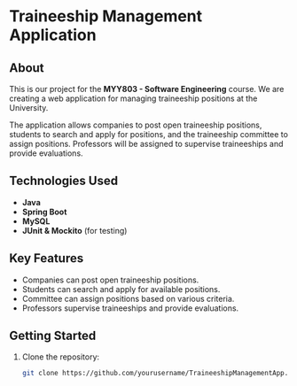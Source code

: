 # Traineeship Management Application

## About
This is our project for the **MYY803 - Software Engineering** course. We are creating a web application for managing traineeship positions at the University.

The application allows companies to post open traineeship positions, students to search and apply for positions, and the traineeship committee to assign positions. Professors will be assigned to supervise traineeships and provide evaluations.

## Technologies Used
- **Java**
- **Spring Boot**
- **MySQL**
- **JUnit & Mockito** (for testing)

## Key Features
- Companies can post open traineeship positions.
- Students can search and apply for available positions.
- Committee can assign positions based on various criteria.
- Professors supervise traineeships and provide evaluations.

## Getting Started
1. Clone the repository:
   ```bash
   git clone https://github.com/yourusername/TraineeshipManagementApp.git
 
